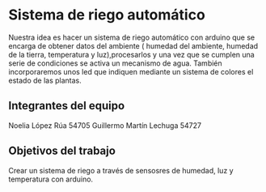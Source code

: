 # Sistema de riego automático

Nuestra idea es hacer un sistema de riego automático con arduino que se encarga de obtener datos del ambiente ( humedad del ambiente, humedad de la tierra, temperatura y luz),procesarlos y una vez que se cumplen una serie de condiciones se activa un mecanismo de agua.
También incorporaremos unos led que indiquen mediante un sistema de colores el estado de las plantas.

## Integrantes del equipo

Noelia López Rúa 54705
Guillermo Martín Lechuga 54727

## Objetivos del trabajo

Crear un sistema de riego a través de sensosres de humedad, luz y temperatura con arduino.
